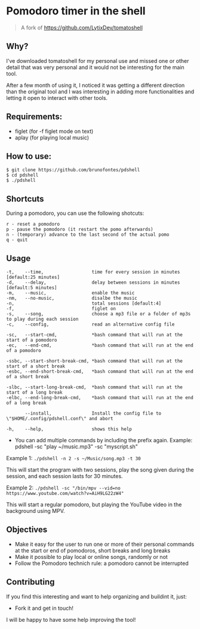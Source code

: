# Pomodoro timer in the shell

> A fork of https://github.com/LytixDev/tomatoshell

## Why?

I've downloaded tomatoshell for my personal use and missed one or other detail
that was very personal and it would not be interesting for the main tool.

After a few month of using it, I noticed it was getting a different 
direction than the original tool and I was interesting in adding more
functionalities and letting it open to interact with other tools.

## Requirements: 
- figlet (for -f figlet mode on text)
- aplay (for playing local music)

## How to use:
```
$ git clone https://github.com/brunofontes/pdshell
$ cd pdshell
$ ./pdshell
```

## Shortcuts

During a pomodoro, you can use the following shotcuts:

```
r - reset a pomodoro
p - pause the pomodoro (it restart the pomo afterwards)
n - (temporary) advance to the last second of the actual pomo
q - quit
```


## Usage
```
-t,    --time,                  time for every session in minutes [default:25 minutes]
-d,    --delay,                 delay between sessions in minutes [default:5 minutes]
-m,    --music,                 enable the music
-nm,   --no-music,              disalbe the music
-n,                             total sessions [default:4]
-f,                             figlet on
-s,    --song,                  choose a mp3 file or a folder of mp3s to play during each session
-c,    --config,                read an alternative config file

-sc,   --start-cmd,             *bash command that will run at the start of a pomodoro
-ec,   --end-cmd,               *bash command that will run at the end of a pomodoro

-ssbc, --start-short-break-cmd, *bash command that will run at the start of a short break
-esbc, --end-short-break-cmd,   *bash command that will run at the end of a short break

-slbc, --start-long-break-cmd,  *bash command that will run at the start of a long break
-elbc, --end-long-break-cmd,    *bash command that will run at the end of a long break

       --install,               Install the config file to \"$HOME/.config/pdshell.conf\" and abort

-h,    --help,                  shows this help
```

* You can add multiple commands by including the prefix again. Example:
pdshell -sc \"play ~/music.mp3\" -sc \"myscript.sh\"

Example 1:
`./pdshell -n 2 -s ~/Music/song.mp3 -t 30`

This will start the program with two sessions, play the song given during 
the session, and each session lasts for 30 minutes.

Example 2:
`./pdshell -sc "/bin/mpv --vid=no https://www.youtube.com/watch?v=AiH9LG22zW4"`

This will start a regular pomodoro, but playing the YouTube video in the background using MPV.


## Objectives

- Make it easy for the user to run one or more of their personal commands 
  at the start or end of pomodoros, short breaks and long breaks
- Make it possible to play local or online songs, randomly or not
- Follow the Pomodoro technich rule: a pomodoro cannot be interrupted


## Contributing

If you find this interesting and want to help organizing and buildint
it, just:

- Fork it and get in touch!

I will be happy to have some help improving the tool!
